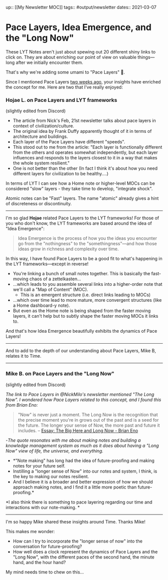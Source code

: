 up:: [[My Newsletter MOC]]
tags:: #output/newsletter 
dates:: 2021-03-07

# Pace Layers, Idea Emergence, and the "Long Now"
These LYT Notes aren't just about spewing out 20 different shiny links to click on. They are about enriching our point of view on valuable things—long after we initially encounter them. 

That's why we're adding some umami to "Pace Layers" 🌈. 

Since I mentioned Pace Layers [two weeks ago](https://publish.obsidian.md/lyt-kit/Spaces/LYT+Notes/LYT+Notes+1), your insights have enriched the concept for me. Here are two that I've really enjoyed:

### Hojae L. on Pace Layers and LYT frameworks
(slightly edited from Discord)

- The article from Nick's Feb, 21st newsletter talks about pace layers in context of civilization/culture. 
- The original idea by Frank Duffy apparently thought of it in terms of architecture and buildings.
- Each layer of the Pace Layers have different "speeds".
- This stood out to me from the article: "Each layer is functionally different from the others and operates somewhat independently, but each layer influences and responds to the layers closest to it in a way that makes the whole system resilient."
- One is not better than the other (In fact I think it's about how you need different layers for civilization to be healthy....)

In terms of LYT I can see how a Home note or higher-level MOCs can be considered "slow" layers - they take time to develop, "integrate shock".

Atomic notes can be "Fast" layers. The name "atomic" already gives a hint of discreteness or discontinuity.

---
I'm so glad **Hojae** related Pace Layers to the LYT frameworks! For those of you who don't know, the LYT frameworks are based around the idea of "Idea Emergence":

> Idea Emergence is the process of how you the ideas you encounter go from the "nothingness" to the "somethingness"—and how those ideas grow in richness and complexity over time.

In this way, I have found Pace Layers to be a good fit to what's happening in the LYT frameworks—except in reverse! 

- You're linking a bunch of small notes together. This is basically the fast-moving chaos of a zettelkasten...
- ...which leads to you assemble several links into a higher-order note that we'll call a "Map of Content" (MOC). 
	- This is an emergent structure (i.e. direct links leading to MOCs)
- ...which over time lead to more mature, more convergent structures (like a Home dashboard-y note). 
- But even as the Home note is being shaped from the faster moving layers, it can't help but to subtly shape the faster moving MOCs it links to.

And that's how Idea Emergence beautifully exhibits the dynamics of Pace Layers!

---
And to add to the depth of our understanding about Pace Layers, Mike B, relates it to Time.

---

### Mike B. on Pace Layers and the "Long Now"
(slightly edited from Discord)

*The link to Pace Layers in @NickMilo's newsletter mentioned "The Long Now". I wondered how Pace Layers related to this concept, and I found this from Brian Eno:*

> "Now" is never just a moment. The Long Now is the recognition that the precise moment you're in grows out of the past and is a seed for the future. The longer your sense of Now, the more past and future it includes. – [Essay: The Big Here and Long Now - Brian Eno](https://longnow.org/essays/big-here-long-now/ "https://longnow.org/essays/big-here-long-now/")

-*The quote resonates with me about making notes and building a knowledge management system as much as it does about having a "Long Now" view of life, the universe, and everything.* 

- *"Note making" has long had the idea of future-proofing and making notes for your future self. 
- Instilling a "longer sense of Now" into our notes and system, I think, is the key to making our notes resilient. 
- And I believe it is a broader and better expression of how we should approach making notes, and I find it a little more poetic than future-proofing.*

*I also think there is something to pace layering regarding our time and interactions with our note-making. *

---
I'm so happy Mike shared these insights around Time. Thanks Mike!

This makes me wonder: 
- How can I try to incorporate the "longer sense of now" into the conversation for future-proofing?
- How well does a clock represent the dynamics of Pace Layers and the "Long Now", with the different paces of the second hand, the minute hand, and the hour hand?

My mind needs time to chew on this...
